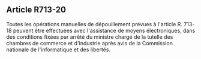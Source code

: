 Article R713-20
----
Toutes les opérations manuelles de dépouillement prévues à l'article R. 713-18
peuvent être effectuées avec l'assistance de moyens électroniques, dans des
conditions fixées par arrêté du ministre chargé de la tutelle des chambres de
commerce et d'industrie après avis de la Commission nationale de l'informatique
et des libertés.
